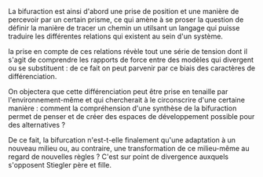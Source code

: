 La bifuraction est ainsi d'abord une prise de position et une manière de percevoir par un certain prisme, ce qui amène à se proser la question de définir la manière de tracer un chemin un utilsant un langage qui puisse traduire les différentes relations qui existent au sein d'un système.

la prise en compte de ces relations révèle tout une série de tension dont il s'agit de comprendre les rapports de force entre des modèles qui divergent ou se substituent : de ce fait on peut parvenir par ce biais des caractères de différenciation.

On objectera que cette différenciation peut être prise en tenaille par l'environnement-même et qui chercherait à le circonscrire d'une certaine manière : comment la compréhension d'une synthèse de la bifuraction permet de penser et de créer des espaces de développement possible pour des alternatives ?

De ce fait, la bifurcation n'est-t-elle finalement qu'une adaptation à un nouveau milieu ou, au contraire, une transformation de ce milieu-même au regard de nouvelles règles ? C'est sur point de divergence auxquels s'opposent Stiegler père et fille.
